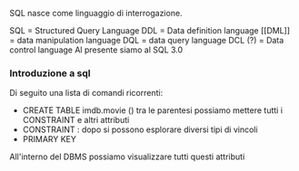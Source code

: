 SQL nasce come linguaggio di interrogazione. 

SQL = Structured Query Language
	DDL = Data definition language
	[[DML]] = data manipulation language
	DQL = data query language
	DCL (?) = Data control language
Al presente siamo al SQL 3.0


### Introduzione a sql
Di seguito una lista di  comandi ricorrenti:
- CREATE TABLE imdb.movie ()   tra le parentesi possiamo mettere tutti i CONSTRAINT e altri attributi
- CONSTRAINT : dopo si possono esplorare diversi tipi di vincoli
- PRIMARY KEY

All'interno del DBMS possiamo visualizzare tutti questi attributi 